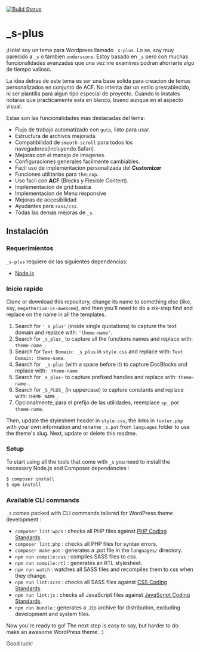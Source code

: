 [![Build Status](https://travis-ci.org/Automattic/_s.svg?branch=master)](https://travis-ci.org/Automattic/_s)

_s-plus
=======

¡Hola! soy un tema para Wordpress llamado `_s-plus`. Lo se, soy muy parecido a `_s` o tambien `underscore`. Estoy basado en `_s` pero con muchas funcionalidades avanzadas que una vez me examines podran ahorrarte algo de tiempo valioso.

La idea detras de este tema es ser una base solida para creacion de temas personalizados en conjunto de ACF. No intenta dar un estilo prestablecido, ni ser plantilla para algun tipo especial de proyecto. Cuando lo instales notaras que practicamente esta en blanco, bueno aunque en el aspecto visual.

Estas son las funcionalidades mas destacadas del tema:

* Flujo de trabajo automatizado con `gulp`, listo para usar.
* Estructura de archivos mejorada.
* Compatibilidad de `smooth-scroll` para todos los navegadores(incluyendo Safari).
* Mejoras con el manejo de imagenes.
* Configuraciones generales facilmente cambiables.
* Facil uso de implementacion personalizada del **Customizer**
* Funciones utilitarias para `theLoop`.
* Uso facil con **ACF** (Blocks y Flexible Content).
* Implementacion de grid basica
* Implementacion de Menu responsive
* Mejoras de accesibilidad
* Ayudantes para `sass/css`.
* Todas las demas mejoras de `_s`.

Instalación
------------

### Requerimientos

`_s-plus` requiere de las siguientes dependencias:

- [Node.js](https://nodejs.org/)

### Inicio rapido

Clone or download this repository, change its name to something else (like, say, `megatherium-is-awesome`), and then you'll need to do a six-step find and replace on the name in all the templates.

1. Search for `'_s_plus'` (inside single quotations) to capture the text domain and replace with: `'theme-name'`.
2. Search for `_s_plus_` to capture all the functions names and replace with: `theme-name_`.
3. Search for `Text Domain: _s_plus` in `style.css` and replace with: `Text Domain: theme-name`.
4. Search for <code>&nbsp;_s-plus</code> (with a space before it) to capture DocBlocks and replace with: <code>&nbsp;theme-name</code>
5. Search for `_s_plus-` to capture prefixed handles and replace with: `theme-name-`.
6. Search for `_S_PLUS_` (in uppercase) to capture constants and replace with: `THEME_NAME_`.
7. Opcionalmente, para el prefijo de las utilidades, reemplace `sp_` por `theme-name`.

Then, update the stylesheet header in `style.css`, the links in `footer.php` with your own information and rename `_s.pot` from `languages` folder to use the theme's slug. Next, update or delete this readme.

### Setup

To start using all the tools that come with `_s`  you need to install the necessary Node.js and Composer dependencies :

```sh
$ composer install
$ npm install
```

### Available CLI commands

`_s` comes packed with CLI commands tailored for WordPress theme development :

- `composer lint:wpcs` : checks all PHP files against [PHP Coding Standards](https://developer.wordpress.org/coding-standards/wordpress-coding-standards/php/).
- `composer lint:php` : checks all PHP files for syntax errors.
- `composer make-pot` : generates a .pot file in the `languages/` directory.
- `npm run compile:css` : compiles SASS files to css.
- `npm run compile:rtl` : generates an RTL stylesheet.
- `npm run watch` : watches all SASS files and recompiles them to css when they change.
- `npm run lint:scss` : checks all SASS files against [CSS Coding Standards](https://developer.wordpress.org/coding-standards/wordpress-coding-standards/css/).
- `npm run lint:js` : checks all JavaScript files against [JavaScript Coding Standards](https://developer.wordpress.org/coding-standards/wordpress-coding-standards/javascript/).
- `npm run bundle` : generates a .zip archive for distribution, excluding development and system files.

Now you're ready to go! The next step is easy to say, but harder to do: make an awesome WordPress theme. :)

Good luck!
